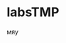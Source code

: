 # labsTMP
 
 
 
 
 
 
 
 
 
 
 
 
 
 




































































































































































































































































































































































































































































































мяу
